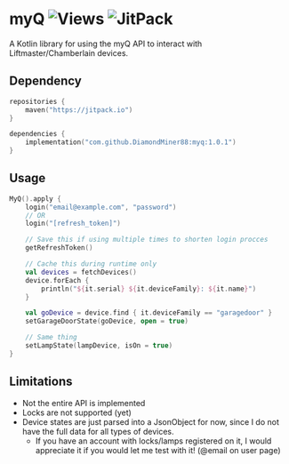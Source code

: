 # myQ ![Views](https://hits.seeyoufarm.com/api/count/incr/badge.svg?url=https%3A%2F%2Fgithub.com%2FDiamondMiner88%2Fmyq%2F&count_bg=%2379C83D&title_bg=%23555555&icon=github.svg&icon_color=%23E7E7E7&title=views&edge_flat=true) ![JitPack](https://img.shields.io/jitpack/v/github/DiamondMiner88/myq?style=flat-square)

A Kotlin library for using the myQ API to interact with Liftmaster/Chamberlain devices.

## Dependency

```kt
repositories {
	maven("https://jitpack.io")
}

dependencies {
	implementation("com.github.DiamondMiner88:myq:1.0.1")
}
```

## Usage

```kt
MyQ().apply {
	login("email@example.com", "password")
	// OR
	login("[refresh_token]")

	// Save this if using multiple times to shorten login procces
	getRefreshToken()

	// Cache this during runtime only
	val devices = fetchDevices()
	device.forEach {
		println("${it.serial} ${it.deviceFamily}: ${it.name}")
	}

	val goDevice = device.find { it.deviceFamily == "garagedoor" }
	setGarageDoorState(goDevice, open = true)

	// Same thing
	setLampState(lampDevice, isOn = true)
}
```

## Limitations

- Not the entire API is implemented
- Locks are not supported (yet)
- Device states are just parsed into a JsonObject for now, since I do not have the full data for all types of devices.
    - If you have an account with locks/lamps registered on it, I would appreciate it if you would let me test with it! (@email on user page)
